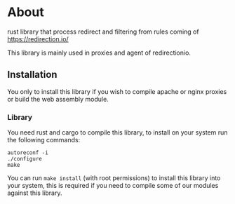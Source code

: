 # About

rust library that process redirect and filtering from rules coming of https://redirection.io/

This library is mainly used in proxies and agent of redirectionio.

## Installation

You only to install this library if you wish to compile apache or nginx proxies or build the web assembly module.

### Library

You need rust and cargo to compile this library, to install on your system run the following commands:

```
autoreconf -i
./configure
make
```

You can run `make install` (with root permissions) to install this library into your system, this is required if you need to
compile some of our modules against this library.
